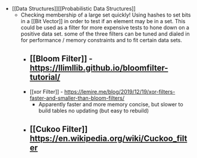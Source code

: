 ---
---

- [[Data Structures]][[Probabilistic Data Structures]]
    - Checking membership of a large set quickly! Using hashes  to set bits in a [[Bit Vector]] in order to test if an element may be in a set. This could be used as a filter for more expensive tests to hone down on a positive data set. some of the three filters can be tuned and dialed in for performance /  memory constraints and to fit certain data sets. 
        - [[Bloom Filter]] - https://llimllib.github.io/bloomfilter-tutorial/
            -  
        - [[xor Filter]] - https://lemire.me/blog/2019/12/19/xor-filters-faster-and-smaller-than-bloom-filters/
            - Apparently faster and more memory concise, but slower to build tables no updating (but easy to rebuild)
        - [[Cukoo Filter]]  https://en.wikipedia.org/wiki/Cuckoo_filter
            - 
